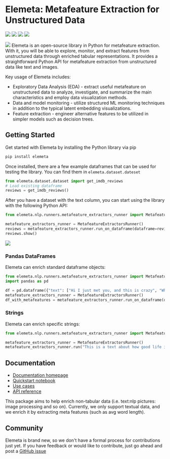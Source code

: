 # Elemeta: Metafeature Extraction for Unstructured Data

[![](https://github.com/superwise-ai/elemeta/workflows/Release/badge.svg?branch=main)](https://github.com/superwise-ai/elemeta/actions/workflows/release.yaml)
[![](https://img.shields.io/pypi/pyversions/elemeta)](https://pypi.org/project/elemeta/)
[![](https://img.shields.io/github/license/superwise-ai/elemeta)](https://github.com/superwise-ai/elemeta/blob/main/LICENSE)
[![](https://img.shields.io/badge/docs-quickstart-orange)](https://docs.elemeta.ai/getting_started.html)

![](./docs/images/elemeta_cover_image_black.png)
Elemeta is an open-source library in Python for metafeature extraction. With it, you will be able to explore, monitor, and extract features from unstructured data through enriched tabular representations. It provides a straightforward Python API for metafeature extraction from unstructured data like text and images.

Key usage of Elemeta includes:

- Exploratory Data Analysis (EDA) - extract useful metafeature on unstructured data to analyze, investigate, and summarize the main characteristics and employ data visualization methods.
- Data and model monitoring - utilize structured ML monitoring techniques in addition to the typical latent embedding visualizations.
- Feature extraction - engineer alternative features to be utilized in simpler models such as decision trees.

## Getting Started

Get started with Elemeta by installing the Python library via pip

```bash
pip install elemeta
```

Once installed, there are a few example dataframes that can be used for testing the library.
You can find them in `elemeta.dataset.dateset`

```python
from elemeta.dataset.dataset import get_imdb_reviews
# Load existing dataframe
reviews = get_imdb_reviews()
```

After you have a dataset with the text column, you can start using the library with the following Python API:

```python
from elemeta.nlp.runners.metafeature_extractors_runner import MetafeatureExtractorsRunner

metafeature_extractors_runner = MetafeatureExtractorsRunner()
reviews = metafeature_extractors_runner.run_on_dataframe(dataframe=reviews, text_column='review')
reviews.show()
```

![](./docs/images/elemeta_reviews.gif)

### Pandas DataFrames

Elemeta can enrich standard dataframe objects:

```python
from elemeta.nlp.runners.metafeature_extractors_runner import MetafeatureExtractorsRunner
import pandas as pd

df = pd.dataframe({"text": ["Hi I just met you, and this is crazy", "What does the fox say?", "I love robots"})
metafeature_extractors_runner = MetafeatureExtractorsRunner()
df_with_metafeatures = metafeature_extractors_runner.run_on_dataframe(dataframe=reviews, text_column="text")
```

### Strings

Elemeta can enrich specific strings:

```python
from elemeta.nlp.runners.metafeature_extractors_runner import MetafeatureExtractorsRunner

metafeature_extractors_runner = MetafeatureExtractorsRunner()
metafeature_extractors_runner.run("This is a text about how good life is :)")
```

## Documentation

- [Documentation homepage](https://docs.elemeta.ai/index.html)
- [Quickstart notebook](https://colab.research.google.com/github/superwise-ai/elemeta/blob/main/docs/notebooks/quick_start.ipynb)
- [Use cases](https://docs.elemeta.ai/use_cases/index.html)
- [API reference](https://docs.elemeta.ai/apidocs.html)

This package aims to help enrich non-tabular data (i.e. text:nlp pictures: image processing and so on).
Currently, we only support textual data, and we enrich it by extracting meta features (such as avg word length).

## Community

Elemeta is brand new, so we don't have a formal process for contributions just yet. If you have feedback or would like to contribute, just go ahead and post a [GitHub issue](https://github.com/superwise-ai/elemeta/issues)
